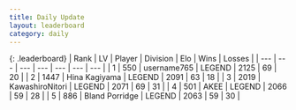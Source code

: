 ```yaml
---
title: Daily Update
layout: leaderboard
category: daily
---
```


{: .leaderboard}
| Rank | LV | Player | Division | Elo | Wins | Losses |
| --- | --- | --- | --- | --- | --- | --- |
| <span data-change="0">1</span> | 550 | <span title="ID: 188640">username765</span> | LEGEND | <span data-change="13">2125</span> | <span data-change="23">69</span> | <span data-change="9">20</span> |
| <span data-change="0">2</span> | 1447 | <span title="ID: 315148">Hina Kagiyama</span> | LEGEND | <span data-change="0">2091</span> | <span data-change="0">63</span> | <span data-change="0">18</span> |
| <span data-change="3">3</span> | 2019 | <span title="ID: 164871">KawashiroNitori</span> | LEGEND | <span data-change="42">2071</span> | <span data-change="8">69</span> | <span data-change="1">31</span> |
| <span data-change="4">4</span> | 501 | <span title="ID: 455100">AKEE</span> | LEGEND | <span data-change="50">2066</span> | <span data-change="14">59</span> | <span data-change="4">28</span> |
| <span data-change="12">5</span> | 886 | <span title="ID: 466895">Bland Porridge</span> | LEGEND | <span data-change="88">2063</span> | <span data-change="14">59</span> | <span data-change="2">30</span> |